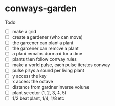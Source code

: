 # conways-garden

Todo

- [ ] make a grid
- [ ] create a gardener (who can move)
- [ ] the gardener can plant a plant
- [ ] the gardener can remove a plant
- [ ] a plant remains dormant for a time
- [ ] plants then follow conway rules
- [ ] make a world pulse, each pulse iterates conway
- [ ] pulse plays a sound per living plant
- [ ] y access the key
- [ ] x access the octave
- [ ] distance from gardner inverse volume
- [ ] plant selector (1, 2, 3, 4, 5)
- [ ] 1/2 beat plant, 1/4, 1/8 etc 